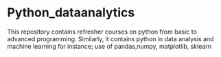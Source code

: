 # Python_dataanalytics
This repository contains refresher courses on python from basic to advanced programming. Similarly, it contains python in data analysis and machine learning for instance; use of pandas,numpy, matplotlib, sklearn

